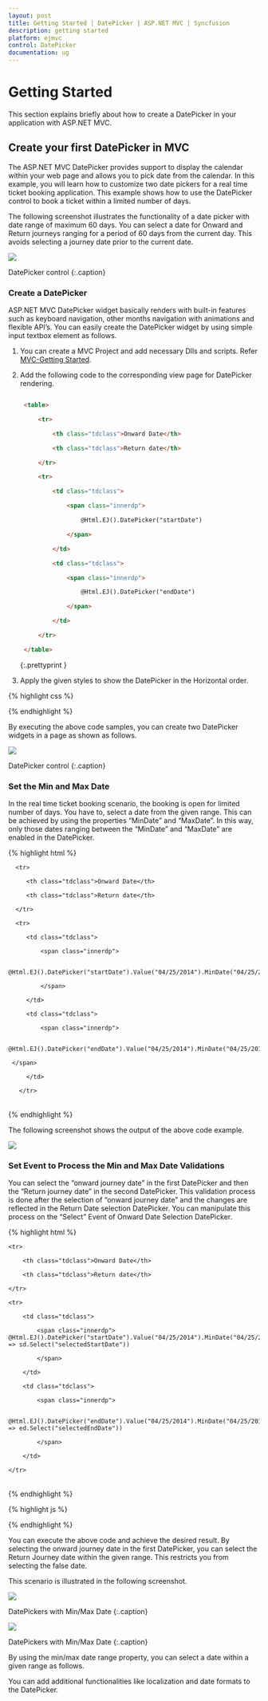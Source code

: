 ```yaml
---
layout: post
title: Getting Started | DatePicker | ASP.NET MVC | Syncfusion
description: getting started
platform: ejmvc
control: DatePicker
documentation: ug
---
```


# Getting Started

This section explains briefly about how to create a DatePicker in your application with ASP.NET MVC.

## Create your first DatePicker in MVC

The ASP.NET MVC DatePicker provides support to display the calendar within your web page and allows you to pick date from the calendar. In this example, you will learn how to customize two date pickers for a real time ticket booking application. This example shows how to use the DatePicker control to book a ticket within a limited number of days. 

The following screenshot illustrates the functionality of a date picker with date range of maximum 60 days. You can select a date for Onward and Return journeys ranging for a period of 60 days from the current day. This avoids selecting a journey date prior to the current date.



![](Getting-Started_images/Getting-Started_img1.png)

DatePicker control
{:.caption}

### Create a DatePicker 

ASP.NET MVC DatePicker widget basically renders with built-in features such as keyboard navigation, other months navigation with animations and flexible API’s. You can easily create the DatePicker widget by using simple input textbox element as follows.

1. You can create a MVC Project and add necessary Dlls and scripts. Refer [MVC-Getting Started](http://docs.syncfusion.com/aspnetmvc/datepicker/getting-started).
2. Add the following code to the corresponding view page for DatePicker rendering.

   ~~~ html

	<table>

		<tr>

			<th class="tdclass">Onward Date</th>

			<th class="tdclass">Return date</th>

		</tr>

		<tr>

			<td class="tdclass">

				<span class="innerdp">

					@Html.EJ().DatePicker("startDate")

				</span>

			</td>

			<td class="tdclass">

				<span class="innerdp">

					@Html.EJ().DatePicker("endDate")

				</span>

			</td>

		</tr>

	</table>

   ~~~
   {:.prettyprint }


3. Apply the given styles to show the DatePicker in the Horizontal order.


{% highlight css %}


<style type="text/css" class="cssStyles">

    .tdclass {

        width: 300px;

        font-weight: bold;

    }

    .innerdp {

        display: inline-block;

    }

</style>

{% endhighlight %}

By executing the above code samples, you can create two DatePicker widgets in a page as shown as follows.



![](Getting-Started_images/Getting-Started_img2.png)

DatePicker control
{:.caption}

### Set the Min and Max Date

In the real time ticket booking scenario, the booking is open for limited number of days. You have to, select a date from the given range. This can be achieved by using the properties “MinDate” and “MaxDate”. In this way, only those dates ranging between the “MinDate” and “MaxDate” are enabled in the DatePicker.

{% highlight html %}

  <table>

      <tr>

         <th class="tdclass">Onward Date</th>

         <th class="tdclass">Return date</th>

      </tr>

      <tr>

         <td class="tdclass">

             <span class="innerdp">

                     @Html.EJ().DatePicker("startDate").Value("04/25/2014").MinDate("04/25/2014").MaxDate("06/24/2014")

             </span>

         </td>

         <td class="tdclass">

             <span class="innerdp">

                 @Html.EJ().DatePicker("endDate").Value("04/25/2014").MinDate("04/25/2014").MaxDate("06/24/2014")

     </span>

         </td>

       </tr>

  </table>

{% endhighlight %}



The following screenshot shows the output of the above code example.



![](Getting-Started_images/Getting-Started_img3.png)

### Set Event to Process the Min and Max Date Validations

You can select the “onward journey date” in the first DatePicker and then the “Return journey date” in the second DatePicker. This validation process is done after the selection of “onward journey date” and the changes are reflected in the Return Date selection DatePicker. You can manipulate this process on the “Select” Event of Onward Date Selection DatePicker.


{% highlight html %}


<table>

    <tr>

        <th class="tdclass">Onward Date</th>

        <th class="tdclass">Return date</th>

    </tr>

    <tr>

        <td class="tdclass">

            <span class="innerdp">                @Html.EJ().DatePicker("startDate").Value("04/25/2014").MinDate("04/25/2014").MaxDate("06/24/2014").ClientSideEvents(sd => sd.Select("selectedStartDate"))

            </span>

        </td>

        <td class="tdclass">

            <span class="innerdp">                
			
			@Html.EJ().DatePicker("endDate").Value("04/25/2014").MinDate("04/25/2014").MaxDate("06/24/2014").ClientSideEvents(ed => ed.Select("selectedEndDate"))

            </span>

        </td>

    </tr>

</table>

{% endhighlight %}


{% highlight js %}
<script type="text/javascript">
	function selectedStartDate(sender) {

		var selDate = new Date(sender.value); // mentions the selected date.

		minDatepicker = $("#endDate").data("ejDatePicker");// creating DatePicker object

		minDatepicker.setModel({ "minDate": selDate });// setting minDate property through setModel of DatePicker object.

	}

	function selectedEndDate(sender) {

		var selDate = new Date(sender.value);

		maxDatepicker = $("#startDate").data("ejDatePicker");// creating DatePicker object

		maxDatepicker.setModel({ "maxDate": selDate });// setting maxDate property through setModel of DatePicker object.

	}
</script>

{% endhighlight %}

You can execute the above code and achieve the desired result. By selecting the onward journey date in the first DatePicker, you can select the Return Journey date within the given range. This restricts you from selecting the false date.

This scenario is illustrated in the following screenshot.



![](Getting-Started_images/Getting-Started_img4.png)

DatePickers with Min/Max Date
{:.caption}

![](Getting-Started_images/Getting-Started_img5.png)

DatePickers with Min/Max Date
{:.caption}

By using the min/max date range property, you can select a date within a given range as follows. 

You can add additional functionalities like localization and date formats to the DatePicker.

